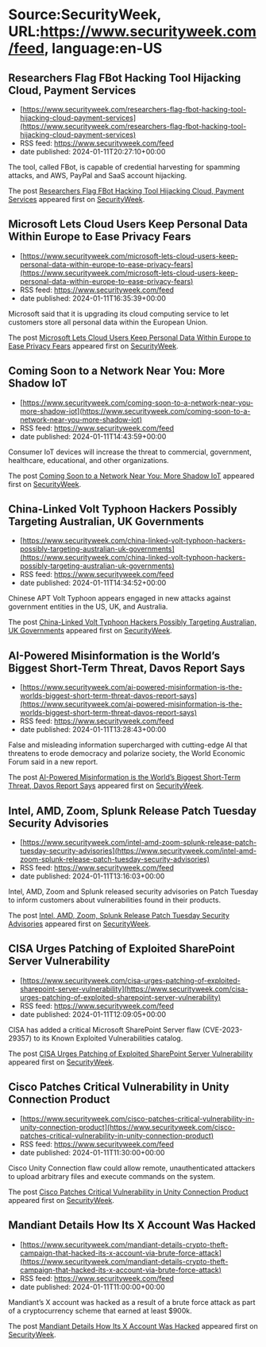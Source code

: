 # Source:SecurityWeek, URL:https://www.securityweek.com/feed, language:en-US

## Researchers Flag FBot Hacking Tool Hijacking Cloud, Payment Services
 - [https://www.securityweek.com/researchers-flag-fbot-hacking-tool-hijacking-cloud-payment-services](https://www.securityweek.com/researchers-flag-fbot-hacking-tool-hijacking-cloud-payment-services)
 - RSS feed: https://www.securityweek.com/feed
 - date published: 2024-01-11T20:27:10+00:00

<p>The tool, called FBot, is capable of credential harvesting for spamming attacks, and AWS, PayPal and SaaS account hijacking.</p>
<p>The post <a href="https://www.securityweek.com/researchers-flag-fbot-hacking-tool-hijacking-cloud-payment-services/">Researchers Flag FBot Hacking Tool Hijacking Cloud, Payment Services</a> appeared first on <a href="https://www.securityweek.com">SecurityWeek</a>.</p>

## Microsoft Lets Cloud Users Keep Personal Data Within Europe to Ease Privacy Fears
 - [https://www.securityweek.com/microsoft-lets-cloud-users-keep-personal-data-within-europe-to-ease-privacy-fears](https://www.securityweek.com/microsoft-lets-cloud-users-keep-personal-data-within-europe-to-ease-privacy-fears)
 - RSS feed: https://www.securityweek.com/feed
 - date published: 2024-01-11T16:35:39+00:00

<p>Microsoft said that it is upgrading its cloud computing service to let customers store all personal data within the European Union.</p>
<p>The post <a href="https://www.securityweek.com/microsoft-lets-cloud-users-keep-personal-data-within-europe-to-ease-privacy-fears/">Microsoft Lets Cloud Users Keep Personal Data Within Europe to Ease Privacy Fears</a> appeared first on <a href="https://www.securityweek.com">SecurityWeek</a>.</p>

## Coming Soon to a Network Near You: More Shadow IoT
 - [https://www.securityweek.com/coming-soon-to-a-network-near-you-more-shadow-iot](https://www.securityweek.com/coming-soon-to-a-network-near-you-more-shadow-iot)
 - RSS feed: https://www.securityweek.com/feed
 - date published: 2024-01-11T14:43:59+00:00

<p>Consumer IoT devices will increase the threat to commercial, government, healthcare, educational, and other organizations. </p>
<p>The post <a href="https://www.securityweek.com/coming-soon-to-a-network-near-you-more-shadow-iot/">Coming Soon to a Network Near You: More Shadow IoT</a> appeared first on <a href="https://www.securityweek.com">SecurityWeek</a>.</p>

## China-Linked Volt Typhoon Hackers Possibly Targeting Australian, UK Governments
 - [https://www.securityweek.com/china-linked-volt-typhoon-hackers-possibly-targeting-australian-uk-governments](https://www.securityweek.com/china-linked-volt-typhoon-hackers-possibly-targeting-australian-uk-governments)
 - RSS feed: https://www.securityweek.com/feed
 - date published: 2024-01-11T14:34:52+00:00

<p>Chinese APT Volt Typhoon appears engaged in new attacks against government entities in the US, UK, and Australia.</p>
<p>The post <a href="https://www.securityweek.com/china-linked-volt-typhoon-hackers-possibly-targeting-australian-uk-governments/">China-Linked Volt Typhoon Hackers Possibly Targeting Australian, UK Governments</a> appeared first on <a href="https://www.securityweek.com">SecurityWeek</a>.</p>

## AI-Powered Misinformation is the World’s Biggest Short-Term Threat, Davos Report Says
 - [https://www.securityweek.com/ai-powered-misinformation-is-the-worlds-biggest-short-term-threat-davos-report-says](https://www.securityweek.com/ai-powered-misinformation-is-the-worlds-biggest-short-term-threat-davos-report-says)
 - RSS feed: https://www.securityweek.com/feed
 - date published: 2024-01-11T13:28:43+00:00

<p>False and misleading information supercharged with cutting-edge AI that threatens to erode democracy and polarize society, the World Economic Forum said in a new report.</p>
<p>The post <a href="https://www.securityweek.com/ai-powered-misinformation-is-the-worlds-biggest-short-term-threat-davos-report-says/">AI-Powered Misinformation is the World’s Biggest Short-Term Threat, Davos Report Says</a> appeared first on <a href="https://www.securityweek.com">SecurityWeek</a>.</p>

## Intel, AMD, Zoom, Splunk Release Patch Tuesday Security Advisories
 - [https://www.securityweek.com/intel-amd-zoom-splunk-release-patch-tuesday-security-advisories](https://www.securityweek.com/intel-amd-zoom-splunk-release-patch-tuesday-security-advisories)
 - RSS feed: https://www.securityweek.com/feed
 - date published: 2024-01-11T13:16:03+00:00

<p>Intel, AMD, Zoom and Splunk released security advisories on Patch Tuesday to inform customers about vulnerabilities found in their products.</p>
<p>The post <a href="https://www.securityweek.com/intel-amd-zoom-splunk-release-patch-tuesday-security-advisories/">Intel, AMD, Zoom, Splunk Release Patch Tuesday Security Advisories</a> appeared first on <a href="https://www.securityweek.com">SecurityWeek</a>.</p>

## CISA Urges Patching of Exploited SharePoint Server Vulnerability
 - [https://www.securityweek.com/cisa-urges-patching-of-exploited-sharepoint-server-vulnerability](https://www.securityweek.com/cisa-urges-patching-of-exploited-sharepoint-server-vulnerability)
 - RSS feed: https://www.securityweek.com/feed
 - date published: 2024-01-11T12:09:05+00:00

<p>CISA has added a critical Microsoft SharePoint Server flaw (CVE-2023-29357) to its Known Exploited Vulnerabilities catalog.</p>
<p>The post <a href="https://www.securityweek.com/cisa-urges-patching-of-exploited-sharepoint-server-vulnerability/">CISA Urges Patching of Exploited SharePoint Server Vulnerability</a> appeared first on <a href="https://www.securityweek.com">SecurityWeek</a>.</p>

## Cisco Patches Critical Vulnerability in Unity Connection Product
 - [https://www.securityweek.com/cisco-patches-critical-vulnerability-in-unity-connection-product](https://www.securityweek.com/cisco-patches-critical-vulnerability-in-unity-connection-product)
 - RSS feed: https://www.securityweek.com/feed
 - date published: 2024-01-11T11:30:00+00:00

<p>Cisco Unity Connection flaw could allow remote, unauthenticated attackers to upload arbitrary files and execute commands on the system.</p>
<p>The post <a href="https://www.securityweek.com/cisco-patches-critical-vulnerability-in-unity-connection-product/">Cisco Patches Critical Vulnerability in Unity Connection Product</a> appeared first on <a href="https://www.securityweek.com">SecurityWeek</a>.</p>

## Mandiant Details How Its X Account Was Hacked
 - [https://www.securityweek.com/mandiant-details-crypto-theft-campaign-that-hacked-its-x-account-via-brute-force-attack](https://www.securityweek.com/mandiant-details-crypto-theft-campaign-that-hacked-its-x-account-via-brute-force-attack)
 - RSS feed: https://www.securityweek.com/feed
 - date published: 2024-01-11T11:00:00+00:00

<p>Mandiant’s X account was hacked as a result of a brute force attack as part of a cryptocurrency scheme that earned at least $900k.</p>
<p>The post <a href="https://www.securityweek.com/mandiant-details-crypto-theft-campaign-that-hacked-its-x-account-via-brute-force-attack/">Mandiant Details How Its X Account Was Hacked</a> appeared first on <a href="https://www.securityweek.com">SecurityWeek</a>.</p>

